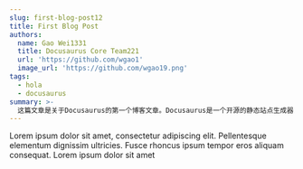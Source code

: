 ```yaml
---
slug: first-blog-post12
title: First Blog Post
authors:
  name: Gao Wei1331
  title: Docusaurus Core Team221
  url: 'https://github.com/wgao1'
  image_url: 'https://github.com/wgao19.png'
tags:
  - hola
  - docusaurus
summary: >-
  这篇文章是关于Docusaurus的第一个博客文章。Docusaurus是一个开源的静态站点生成器，您可以使用它轻松地创建文档网站。该博客文章介绍了Docusaurus的特性和优点，如果您正在寻找一个创建文档网站的工具，那么Docusaurus是一个不错的选择。
---
```


Lorem ipsum dolor sit amet, consectetur adipiscing elit. Pellentesque elementum dignissim ultricies. Fusce rhoncus ipsum tempor eros aliquam consequat. Lorem ipsum dolor sit amet

